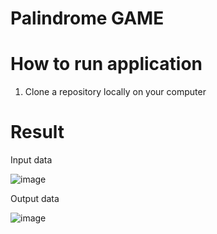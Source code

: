 # Palindrome GAME

# How to run application
1. Clone a repository locally on your computer

# Result
Input data

![image](https://github.com/shmelidzee/palindrome/assets/100793483/e57bba7b-d216-4ed8-8874-cf718a41f67d)

Output data

![image](https://github.com/shmelidzee/palindrome/assets/100793483/fe510d0a-9ee7-4a4a-a72e-e3fedef8674b)


